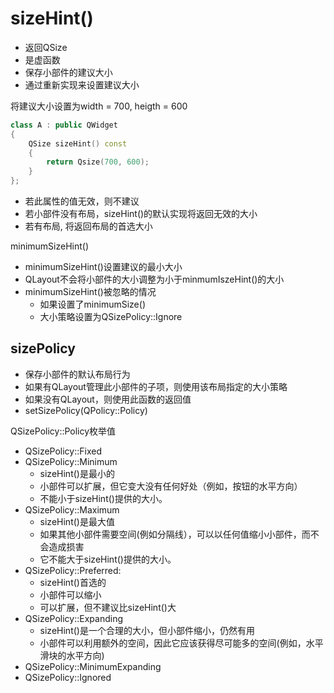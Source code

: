 # sizeHint()

- 返回QSize
- 是虚函数
- 保存小部件的建议大小
- 通过重新实现来设置建议大小

将建议大小设置为width = 700, heigth = 600

```c++
class A : public QWidget
{
    QSize sizeHint() const 
    {
        return Qsize(700, 600);
    }
};
```

- 若此属性的值无效，则不建议
- 若小部件没有布局，sizeHint()的默认实现将返回无效的大小
- 若有布局, 将返回布局的首选大小

minimumSizeHint()

- minimumSizeHint()设置建议的最小大小
- QLayout不会将小部件的大小调整为小于minmumIszeHint()的大小
- minimumSizeHint()被忽略的情况
  - 如果设置了minimumSize()
  - 大小策略设置为QSizePolicy::Ignore
  
## sizePolicy

- 保存小部件的默认布局行为
- 如果有QLayout管理此小部件的子项，则使用该布局指定的大小策略
- 如果没有QLayout，则使用此函数的返回值
- setSizePolicy(QPolicy::Policy)

QSizePolicy::Policy枚举值

- QSizePolicy::Fixed
- QSizePolicy::Minimum
  - sizeHint()是最小的
  - 小部件可以扩展，但它变大没有任何好处（例如，按钮的水平方向）
  - 不能小于sizeHint()提供的大小。
- QSizePolicy::Maximum
  - sizeHint()是最大值
  - 如果其他小部件需要空间(例如分隔线），可以以任何值缩小小部件，而不会造成损害
  - 它不能大于sizeHint()提供的大小。
- QSizePolicy::Preferred: 
    - sizeHint()首选的
    - 小部件可以缩小
    - 可以扩展，但不建议比sizeHint()大
- QSizePolicy::Expanding
  - sizeHint()是一个合理的大小，但小部件缩小，仍然有用
  - 小部件可以利用额外的空间，因此它应该获得尽可能多的空间(例如，水平滑块的水平方向)
- QSizePolicy::MinimumExpanding
- QSizePolicy::Ignored